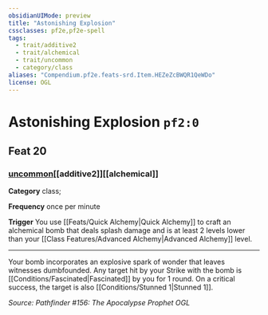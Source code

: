 ```yaml
---
obsidianUIMode: preview
title: "Astonishing Explosion"
cssclasses: pf2e,pf2e-spell
tags:
  - trait/additive2
  - trait/alchemical
  - trait/uncommon
  - category/class
aliases: "Compendium.pf2e.feats-srd.Item.HEZeZcBWQR1QeWDo"
license: OGL
---
```

# Astonishing Explosion `pf2:0`
## Feat 20
### [uncommon](uncommon "Uncommon Rarity Trait")[[additive2]][[alchemical]]

**Category** class; 




**Frequency** once per minute

**Trigger** You use [[Feats/Quick Alchemy|Quick Alchemy]] to craft an alchemical bomb that deals splash damage and is at least 2 levels lower than your [[Class Features/Advanced Alchemy|Advanced Alchemy]] level.

* * *

Your bomb incorporates an explosive spark of wonder that leaves witnesses dumbfounded. Any target hit by your Strike with the bomb is [[Conditions/Fascinated|Fascinated]] by you for 1 round. On a critical success, the target is also [[Conditions/Stunned 1|Stunned 1]].

*Source: Pathfinder #156: The Apocalypse Prophet*
*OGL*